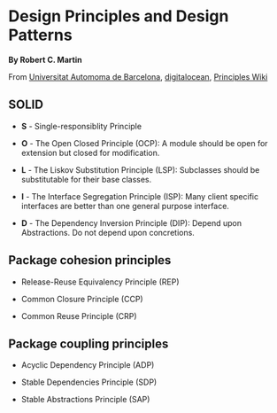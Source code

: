# Design Principles and Design Patterns
**By Robert C. Martin**

From [Universitat Automoma de Barcelona](http://www.cvc.uab.es/shared/teach/a21291/temes/object_oriented_design/materials_adicionals/principles_and_patterns.pdf), [digitalocean](https://www.digitalocean.com/community/conceptual_articles/s-o-l-i-d-the-first-five-principles-of-object-oriented-design), [Principles Wiki](http://principles-wiki.net/collections:robert_c._martin_s_principle_collection)

## SOLID

* **S** - Single-responsiblity Principle

* **O** - The Open Closed Principle (OCP): A module should be open for extension but closed for modification.

* **L** - The Liskov Substitution Principle (LSP): Subclasses should be substitutable for their base classes.

* **I** - The Interface Segregation Principle (ISP): Many client specific interfaces are better than one general purpose interface.

* **D**  - The Dependency Inversion Principle (DIP): Depend upon Abstractions. Do not depend upon concretions.

## Package cohesion principles

* Release-Reuse Equivalency Principle (REP)

* Common Closure Principle (CCP)

* Common Reuse Principle (CRP)

## Package coupling principles

* Acyclic Dependency Principle (ADP)

* Stable Dependencies Principle (SDP)

* Stable Abstractions Principle (SAP)


